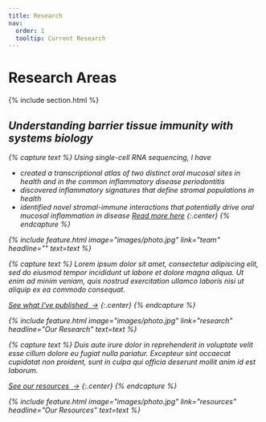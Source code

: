 ```yaml
---
title: Research
nav:
  order: 1
  tooltip: Current Research
---
```


# <i class="fas fa-microscope"></i>Research Areas&ensp;&nbsp;<i class="fas fa-flask"></i>

{% include section.html %}
## <i class="fas fa-laptop-medical"> Understanding barrier tissue immunity with systems biology
{% capture text %}
Using single-cell RNA sequencing, I have 
- created a transcriptional atlas of two distinct oral mucosal sites in health and in the common inflammatory disease periodontitis 
- discovered inflammatory signatures that define stromal populations in health
- identified novel stromal-immune interactions that potentially drive oral mucosal inflammation in disease
  [Read more here](https://doi.org/10.1016/j.cell.2021.05.013)
{:.center}
{% endcapture %}

{%
  include feature.html
  image="images/photo.jpg"
  link="team"
  headline=""
  text=text
%}

{% capture text %}
Lorem ipsum dolor sit amet, consectetur adipiscing elit, sed do eiusmod tempor incididunt ut labore et dolore magna aliqua.
Ut enim ad minim veniam, quis nostrud exercitation ullamco laboris nisi ut aliquip ex ea commodo consequat.

[See what I've published &nbsp;→](publications)
{:.center}
{% endcapture %}

{%
  include feature.html
  image="images/photo.jpg"
  link="research"
  headline="Our Research"
  text=text
%}

{% capture text %}
Duis aute irure dolor in reprehenderit in voluptate velit esse cillum dolore eu fugiat nulla pariatur.
Excepteur sint occaecat cupidatat non proident, sunt in culpa qui officia deserunt mollit anim id est laborum.

[See our resources &nbsp;→](tools)
{:.center}
{% endcapture %}

{%
  include feature.html
  image="images/photo.jpg"
  link="resources"
  headline="Our Resources"
  text=text
%}

